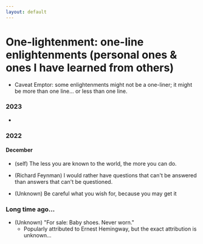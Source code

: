 ```yaml
---
layout: default
---
```


# One-lightenment: one-line enlightenments (personal ones & ones I have learned from others)
- Caveat Emptor: some enlightenments might not be a one-liner; it might be more than one line... or less than one line.

### 2023
- 

### 2022
#### December
- (self) The less you are known to the world, the more you can do.

- (Richard Feynman) I would rather have questions that can't be answered than answers that can't be questioned.

- (Unknown) Be careful what you wish for, because you may get it


### Long time ago...
- (Unknown) "For sale: Baby shoes. Never worn."
	* Popularly attributed to Ernest Hemingway, but the exact attribution is unknown...